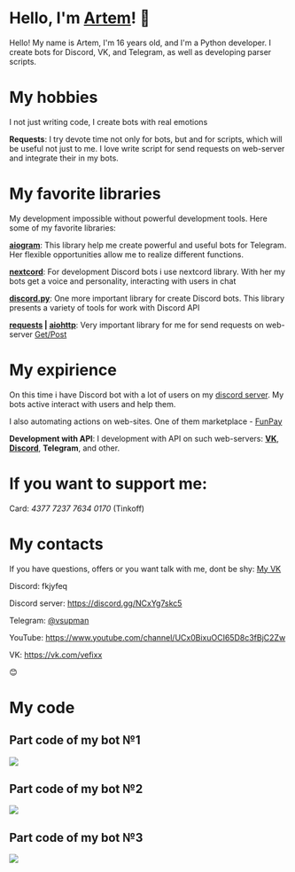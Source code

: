 # Hello, I'm [Artem](https://vk.com/vefixx)! 👋
Hello! My name is Artem, I'm 16 years old, and I'm a Python developer. I create bots for Discord, VK, and Telegram, as well as developing parser scripts.

# My hobbies
I not just writing code, I create bots with real emotions


**Requests**: I try devote time not only for bots, but and for scripts, which will be useful not just to me. I love write script for send requests on web-server and integrate their in my bots.

# My favorite libraries 
My development impossible without powerful development tools. Here some of my favorite libraries:


**[aiogram](https://aiogram.dev/)**: This library help me create powerful and useful bots for Telegram. Her flexible opportunities allow me to realize different functions.

**[nextcord](https://docs.nextcord.dev/en/stable/)**: For development Discord bots i use nextcord library. With her my bots get a voice and personality, interacting with users in chat

**[discord.py](https://discordpy.readthedocs.io/en/stable/)**: One more important library for create Discord bots. This library presents a variety of tools for work with Discord API


**[requests](https://sky.pro/media/modul-requests-v-python/) | [aiohttp](https://docs.aiohttp.org/en/stable/)**: Very important library for me for send requests on web-server [Get/Post](https://guruweba.com/html/metody-get-i-post-ispolzovanie-i-otlichiya/)

# My expirience
On this time i have Discord bot with a lot of users on my [discord server](https://discord.gg/NCxYg7skc5). My bots active interact with users and help them.

I also automating actions on web-sites. One of them marketplace - [FunPay](https://funpay.com)

**Development with API**: I development with API on such web-servers: **[VK](https://vk.com/)**, **[Discord](https://discord.com)**, **Telegram**, and other.

# If you want to support me:
Card: *4377 7237 7634 0170* (Tinkoff)


# My contacts
If you have questions, offers or you want talk with me, dont be shy: [My VK](https://vk.com/vefixx)

Discord: fkjyfeq

Discord server: https://discord.gg/NCxYg7skc5

Telegram: [@vsupman](https://t.me/vsupman)

YouTube: https://www.youtube.com/channel/UCx0BixuOCI65D8c3fBjC2Zw

VK: https://vk.com/vefixx

😊

# My code
## Part code of my bot №1
![](https://github.com/vefixx/vefixx/assets/131001961/01947f57-7e49-4fa4-a1b1-003cdd27567b)

## Part code of my bot №2
![](https://github.com/vefixx/vefixx/assets/131001961/336fe3fc-cfff-4c98-99be-128e5d3b3268)

## Part code of my bot №3
![](https://github.com/vefixx/vefixx/assets/131001961/62771e27-6f65-4f3d-94a7-65a7e6d72639)


